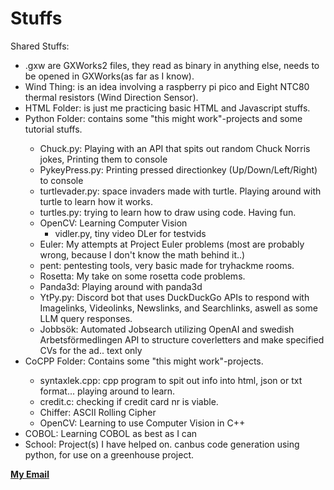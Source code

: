 # Stuffs
Shared Stuffs:
<ul>
      <li>.gxw are GXWorks2 files, they read as binary in anything else, needs to be opened in GXWorks(as far as I know).</li>
      <li>Wind Thing: is an idea involving a raspberry pi pico and Eight NTC80 thermal resistors (Wind Direction Sensor).</li>
      <li>HTML Folder: is just me practicing basic HTML and Javascript stuffs.</li>
      <li>Python Folder: contains some "this might work"-projects and some tutorial stuffs.</li>
      <ul>
            <li>Chuck.py: Playing with an API that spits out random Chuck Norris jokes, Printing them to console</li>
            <li>PykeyPress.py: Printing pressed directionkey (Up/Down/Left/Right) to console</li>
            <li>turtlevader.py: space invaders made with turtle. Playing around with turtle to learn how it works.</li>
            <li>turtles.py: trying to learn how to draw using code. Having fun.</li>
            <li>OpenCV: Learning Computer Vision
                  <ul><li>vidler.py, tiny video DLer for testvids</li></ul></li>
	      <li>Euler: My attempts at Project Euler problems (most are probably wrong, because I don't know the math behind it..)</li>
	      <li>pent: pentesting tools, very basic made for tryhackme rooms.</li>
	      <li>Rosetta: My take on some rosetta code problems.</li>
            <li>Panda3d: Playing around with panda3d</li>
            <li>YtPy.py: Discord bot that uses DuckDuckGo APIs to respond with Imagelinks, Videolinks, Newslinks, and Searchlinks, aswell as some LLM query responses.</li>
            <li>Jobbsök: Automated Jobsearch utilizing OpenAI and swedish Arbetsförmedlingen API to structure coverletters and make specified CVs for the ad.. text only</li>
      </ul>
      <li>CoCPP Folder: Contains some "this might work"-projects. </li>
      <ul>
            <li>syntaxlek.cpp: cpp program to spit out info into html, json or txt format... playing around to learn.</li>
            <li>credit.c: checking if credit card nr is viable.</li>
            <li>Chiffer: ASCII Rolling Cipher</li>
            <li>OpenCV: Learning to use Computer Vision in C++</li>
      </ul>
      <li>COBOL: Learning COBOL as best as I can</li>
      <li>School: Project(s) I have helped on. canbus code generation using python, for use on a greenhouse project.</li>
</ul>

<a href="mailto:mattiasvholmgren@gmail.com?subject=Stuffs"><strong>My Email</strong></a>
